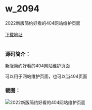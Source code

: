 # w_2094
2022新版简约好看的404网站维护页面
<br/></br>
[下载地址](https://www.uuid2.com/2094.html "下载地址")
<br/></br>
<h3>源码简介：</h3>
<p>新版简约好看的404网站维护页面<p>
<p>可以用于网站维护页面，也可以当404页面<p>
<h3>截图：</h3>
<img src="https://www.uuid2.com/wp-content/uploads/img/202205/7df3e12975.png" alt="2022新版简约好看的404网站维护页面">
